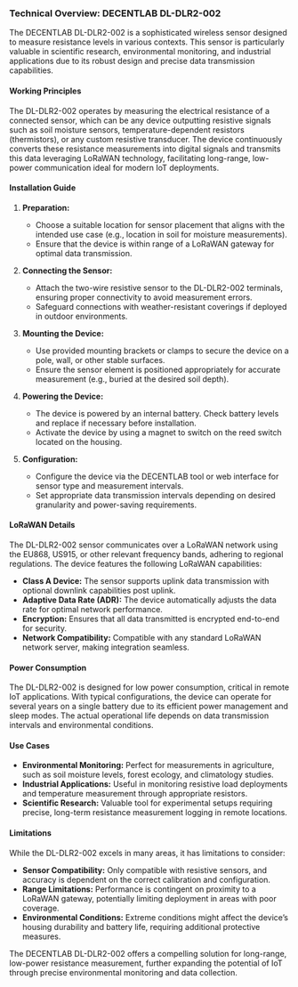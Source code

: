 ### Technical Overview: DECENTLAB DL-DLR2-002

The DECENTLAB DL-DLR2-002 is a sophisticated wireless sensor designed to measure resistance levels in various contexts. This sensor is particularly valuable in scientific research, environmental monitoring, and industrial applications due to its robust design and precise data transmission capabilities.

#### Working Principles

The DL-DLR2-002 operates by measuring the electrical resistance of a connected sensor, which can be any device outputting resistive signals such as soil moisture sensors, temperature-dependent resistors (thermistors), or any custom resistive transducer. The device continuously converts these resistance measurements into digital signals and transmits this data leveraging LoRaWAN technology, facilitating long-range, low-power communication ideal for modern IoT deployments.

#### Installation Guide

1. **Preparation:**
   - Choose a suitable location for sensor placement that aligns with the intended use case (e.g., location in soil for moisture measurements).
   - Ensure that the device is within range of a LoRaWAN gateway for optimal data transmission.

2. **Connecting the Sensor:**
   - Attach the two-wire resistive sensor to the DL-DLR2-002 terminals, ensuring proper connectivity to avoid measurement errors.
   - Safeguard connections with weather-resistant coverings if deployed in outdoor environments.

3. **Mounting the Device:**
   - Use provided mounting brackets or clamps to secure the device on a pole, wall, or other stable surfaces.
   - Ensure the sensor element is positioned appropriately for accurate measurement (e.g., buried at the desired soil depth).

4. **Powering the Device:**
   - The device is powered by an internal battery. Check battery levels and replace if necessary before installation.
   - Activate the device by using a magnet to switch on the reed switch located on the housing.

5. **Configuration:**
   - Configure the device via the DECENTLAB tool or web interface for sensor type and measurement intervals.
   - Set appropriate data transmission intervals depending on desired granularity and power-saving requirements.

#### LoRaWAN Details

The DL-DLR2-002 sensor communicates over a LoRaWAN network using the EU868, US915, or other relevant frequency bands, adhering to regional regulations. The device features the following LoRaWAN capabilities:

- **Class A Device:** The sensor supports uplink data transmission with optional downlink capabilities post uplink.
- **Adaptive Data Rate (ADR):** The device automatically adjusts the data rate for optimal network performance.
- **Encryption:** Ensures that all data transmitted is encrypted end-to-end for security.
- **Network Compatibility:** Compatible with any standard LoRaWAN network server, making integration seamless.

#### Power Consumption

The DL-DLR2-002 is designed for low power consumption, critical in remote IoT applications. With typical configurations, the device can operate for several years on a single battery due to its efficient power management and sleep modes. The actual operational life depends on data transmission intervals and environmental conditions.

#### Use Cases

- **Environmental Monitoring:** Perfect for measurements in agriculture, such as soil moisture levels, forest ecology, and climatology studies.
- **Industrial Applications:** Useful in monitoring resistive load deployments and temperature measurement through appropriate resistors.
- **Scientific Research:** Valuable tool for experimental setups requiring precise, long-term resistance measurement logging in remote locations.

#### Limitations

While the DL-DLR2-002 excels in many areas, it has limitations to consider:

- **Sensor Compatibility:** Only compatible with resistive sensors, and accuracy is dependent on the correct calibration and configuration.
- **Range Limitations:** Performance is contingent on proximity to a LoRaWAN gateway, potentially limiting deployment in areas with poor coverage.
- **Environmental Conditions:** Extreme conditions might affect the device’s housing durability and battery life, requiring additional protective measures.

The DECENTLAB DL-DLR2-002 offers a compelling solution for long-range, low-power resistance measurement, further expanding the potential of IoT through precise environmental monitoring and data collection.